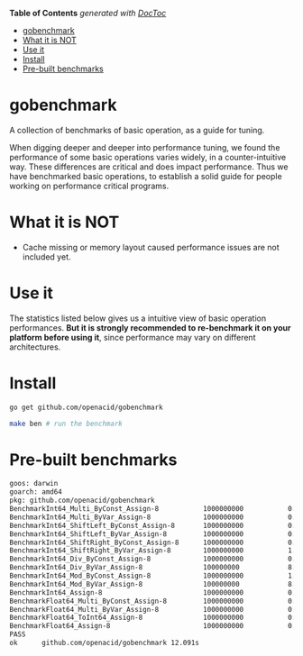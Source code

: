 <!-- START doctoc generated TOC please keep comment here to allow auto update -->
<!-- DON'T EDIT THIS SECTION, INSTEAD RE-RUN doctoc TO UPDATE -->
**Table of Contents**  *generated with [DocToc](https://github.com/thlorenz/doctoc)*

- [gobenchmark](#gobenchmark)
- [What it is NOT](#what-it-is-not)
- [Use it](#use-it)
- [Install](#install)
- [Pre-built benchmarks](#pre-built-benchmarks)

<!-- END doctoc generated TOC please keep comment here to allow auto update -->

# gobenchmark
A collection of benchmarks of basic operation, as a guide for tuning.

When digging deeper and deeper into performance tuning, we found the performance
of some basic operations varies widely, in a counter-intuitive way.
These differences are critical and does impact performance.
Thus we have benchmarked basic operations, to establish a solid guide for people
working on performance critical programs.


# What it is NOT

- Cache missing or memory layout caused performance issues are not included yet.


# Use it

The statistics listed below gives us a intuitive view of basic operation performances.
**But it is strongly recommended to re-benchmark it on your platform before using it**,
since performance may vary on different architectures.


# Install

```sh
go get github.com/openacid/gobenchmark

make ben # run the benchmark
```


# Pre-built benchmarks

```txt
goos: darwin
goarch: amd64
pkg: github.com/openacid/gobenchmark
BenchmarkInt64_Multi_ByConst_Assign-8        	1000000000	         0.41 ns/op
BenchmarkInt64_Multi_ByVar_Assign-8          	1000000000	         0.42 ns/op
BenchmarkInt64_ShiftLeft_ByConst_Assign-8    	1000000000	         0.40 ns/op
BenchmarkInt64_ShiftLeft_ByVar_Assign-8      	1000000000	         0.96 ns/op
BenchmarkInt64_ShiftRight_ByConst_Assign-8   	1000000000	         0.38 ns/op
BenchmarkInt64_ShiftRight_ByVar_Assign-8     	1000000000	         1.51 ns/op
BenchmarkInt64_Div_ByConst_Assign-8          	1000000000	         0.92 ns/op
BenchmarkInt64_Div_ByVar_Assign-8            	100000000	         8.46 ns/op
BenchmarkInt64_Mod_ByConst_Assign-8          	1000000000	         1.12 ns/op
BenchmarkInt64_Mod_ByVar_Assign-8            	100000000	         8.18 ns/op
BenchmarkInt64_Assign-8                      	1000000000	         0.31 ns/op
BenchmarkFloat64_Multi_ByConst_Assign-8      	1000000000	         0.87 ns/op
BenchmarkFloat64_Multi_ByVar_Assign-8        	1000000000	         0.79 ns/op
BenchmarkFloat64_ToInt64_Assign-8            	1000000000	         0.54 ns/op
BenchmarkFloat64_Assign-8                    	1000000000	         0.78 ns/op
PASS
ok  	github.com/openacid/gobenchmark	12.091s
```